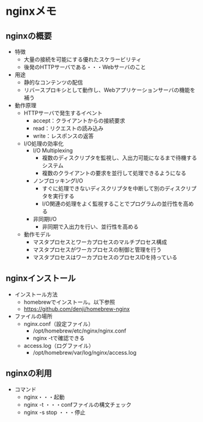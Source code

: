# nginxメモ
## nginxの概要
* 特徴
    * 大量の接続を可能にする優れたスケラービリティ
    * 後発のHTTPサーバである・・・Webサーバのこと
* 用途
    * 静的なコンテンツの配信
    * リバースプロキシとして動作し、Webアプリケーションサーバの機能を補う
* 動作原理
    * HTTPサーバで発生するイベント
        * accept：クライアントからの接続要求
        * read：リクエストの読み込み
        * write：レスポンスの返答
    * I/O処理の効率化
        * I/O Multiplexing
            * 複数のディスクリプタを監視し、入出力可能になるまで待機するシステム
            * 複数のクライアントの要求を並行して処理できるようになる
        * ノンブロッキングI/O
            * すぐに処理できないディスクリプタを中断して別のディスクリプタを実行する
            * I/O関連の処理をよく監視することでプログラムの並行性を高める
        * 非同期I/O
            * 非同期で入出力を行い、並行性を高める
    * 動作モデル
        * マスタプロセスとワーカプロセスのマルチプロセス構成
        * マスタプロセスがワーカプロセスの制御と管理を行う
        * マスタプロセスはワーカプロセスのプロセスIDを持っている

## nginxインストール
* インストール方法
    * homebrewでインストール。以下参照
    * https://github.com/denji/homebrew-nginx
* ファイルの場所
    * nginx.conf（設定ファイル）
        * /opt/homebrew/etc/nginx/nginx.conf
        * nginx -tで確認できる
    * access.log（ログファイル）
        * /opt/homebrew/var/log/nginx/access.log

## nginxの利用
* コマンド
    * nginx・・・起動
    * nginx -t ・・・confファイルの構文チェック
    * nginx -s stop ・・・停止